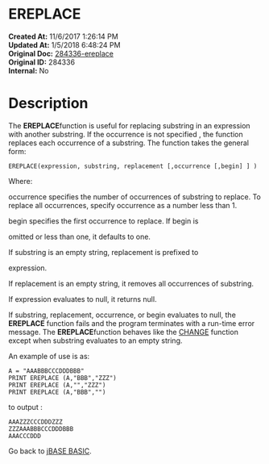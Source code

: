 # EREPLACE

**Created At:** 11/6/2017 1:26:14 PM  
**Updated At:** 1/5/2018 6:48:24 PM  
**Original Doc:** [284336-ereplace](https://docs.jbase.com/36868-jbase-basic/284336-ereplace)  
**Original ID:** 284336  
**Internal:** No  


# Description

The **EREPLACE**function is useful for replacing substring in an expression with another substring. If the occurrence is not specified , the function replaces each occurrence of a substring. The function takes the general form:

```
EREPLACE(expression, substring, replacement [,occurrence [,begin] ] )
```

Where:

occurrence specifies the number of occurrences of substring to replace. To replace all occurrences, specify occurrence as a number less than 1.

begin specifies the first occurrence to replace. If begin is

omitted or less than one, it defaults to one.

If substring is an empty string, replacement is prefixed to

expression.

If replacement is an empty string, it removes all occurrences of substring.

If expression evaluates to null, it returns null.

If substring, replacement, occurrence, or begin evaluates to null, the **EREPLACE** function fails and the program terminates with a run-time error message. The **EREPLACE**function behaves like the [CHANGE](./../change) function except when substring evaluates to an empty string.

An example of use is as:

```
A = "AAABBBCCCDDDBBB"
PRINT EREPLACE (A,"BBB","ZZZ")
PRINT EREPLACE (A,"","ZZZ")
PRINT EREPLACE (A,"BBB","")
```

to output :

```
AAAZZZCCCDDDZZZ
ZZZAAABBBCCCDDDBBB
AAACCCDDD
```



Go back to [jBASE BASIC](./../jbase-basic-programmers-reference-guide).
